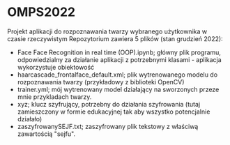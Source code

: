 # OMPS2022
Projekt aplikacji do rozpoznawania twarzy wybranego użytkownika w czasie rzeczywistym
Repozytorium zawiera 5 plików (stan grudzień 2022):
- Face Face Recognition in real time (OOP).ipynb; główny plik programu, odpowiedzialny za działanie aplikacji z potrzebnymi klasami - aplikacja wykorzystuje obiektowość
- haarcascade_frontalface_default.xml; plik wytrenowanego modelu do rozpoznawania twarzy (przykładowy z biblioteki OpenCV)
- trainer.yml; mój wytrenowany model działający na sworzonych przeze mnie przykladach twarzy.
- xyz; klucz szyfrujący, potrzebny do działania szyfrowania (tutaj zamieszczony w formie edukacyjnej tak aby wszystko potencjalnie działało)
- zaszyfrowanySEJF.txt; zaszyfrowany plik tekstowy z właściwą zawartością "sejfu".
